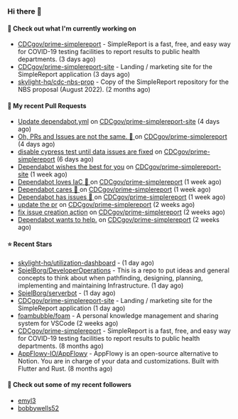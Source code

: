 ### Hi there 👋

#### 🚀 Check out what I'm currently working on

- [CDCgov/prime-simplereport](https://github.com/CDCgov/prime-simplereport) - SimpleReport is a fast, free, and easy way for COVID-19 testing facilities to report results to public health departments. (3 days ago)
- [CDCgov/prime-simplereport-site](https://github.com/CDCgov/prime-simplereport-site) - Landing / marketing site for the SimpleReport application (3 days ago)
- [skylight-hq/cdc-nbs-prop](https://github.com/skylight-hq/cdc-nbs-prop) - Copy of the SimpleReport repository for the NBS proposal (August 2022). (2 months ago)

#### 🔨 My recent Pull Requests

- [Update dependabot.yml](https://github.com/CDCgov/prime-simplereport-site/pull/379) on [CDCgov/prime-simplereport-site](https://github.com/CDCgov/prime-simplereport-site) (4 days ago)
- [Oh, PRs and Issues are not the same. :thinking: ](https://github.com/CDCgov/prime-simplereport/pull/4551) on [CDCgov/prime-simplereport](https://github.com/CDCgov/prime-simplereport) (4 days ago)
- [disable cypress test until data issues are fixed](https://github.com/CDCgov/prime-simplereport/pull/4512) on [CDCgov/prime-simplereport](https://github.com/CDCgov/prime-simplereport) (6 days ago)
- [Dependabot wishes the best for you](https://github.com/CDCgov/prime-simplereport-site/pull/370) on [CDCgov/prime-simplereport-site](https://github.com/CDCgov/prime-simplereport-site) (1 week ago)
- [Dependabot loves IaC :robot: ](https://github.com/CDCgov/prime-simplereport/pull/4446) on [CDCgov/prime-simplereport](https://github.com/CDCgov/prime-simplereport) (1 week ago)
- [Dependabot cares :robot: ](https://github.com/CDCgov/prime-simplereport/pull/4445) on [CDCgov/prime-simplereport](https://github.com/CDCgov/prime-simplereport) (1 week ago)
- [Dependabot has issues :robot: ](https://github.com/CDCgov/prime-simplereport/pull/4444) on [CDCgov/prime-simplereport](https://github.com/CDCgov/prime-simplereport) (1 week ago)
- [update the pr](https://github.com/CDCgov/prime-simplereport/pull/4421) on [CDCgov/prime-simplereport](https://github.com/CDCgov/prime-simplereport) (2 weeks ago)
- [fix issue creation action](https://github.com/CDCgov/prime-simplereport/pull/4418) on [CDCgov/prime-simplereport](https://github.com/CDCgov/prime-simplereport) (2 weeks ago)
- [Dependabot wants to help.](https://github.com/CDCgov/prime-simplereport/pull/4413) on [CDCgov/prime-simplereport](https://github.com/CDCgov/prime-simplereport) (2 weeks ago)

#### ⭐ Recent Stars

- [skylight-hq/utilization-dashboard](https://github.com/skylight-hq/utilization-dashboard) -  (1 day ago)
- [SpielBorg/DeveloperOperations](https://github.com/SpielBorg/DeveloperOperations) - This is a repo to put ideas and general concepts to think about when pathfinding, designing, planning, implementing and maintaining Infrastructure. (1 day ago)
- [SpielBorg/serverbot](https://github.com/SpielBorg/serverbot) -  (1 day ago)
- [CDCgov/prime-simplereport-site](https://github.com/CDCgov/prime-simplereport-site) - Landing / marketing site for the SimpleReport application (1 day ago)
- [foambubble/foam](https://github.com/foambubble/foam) - A personal knowledge management and sharing system for VSCode (2 weeks ago)
- [CDCgov/prime-simplereport](https://github.com/CDCgov/prime-simplereport) - SimpleReport is a fast, free, and easy way for COVID-19 testing facilities to report results to public health departments. (8 months ago)
- [AppFlowy-IO/AppFlowy](https://github.com/AppFlowy-IO/AppFlowy) - AppFlowy is an open-source alternative to Notion. You are in charge of your data and customizations. Built with Flutter and Rust. (8 months ago)

#### 👯 Check out some of my recent followers

- [emyl3](https://github.com/emyl3)
- [bobbywells52](https://github.com/bobbywells52)

